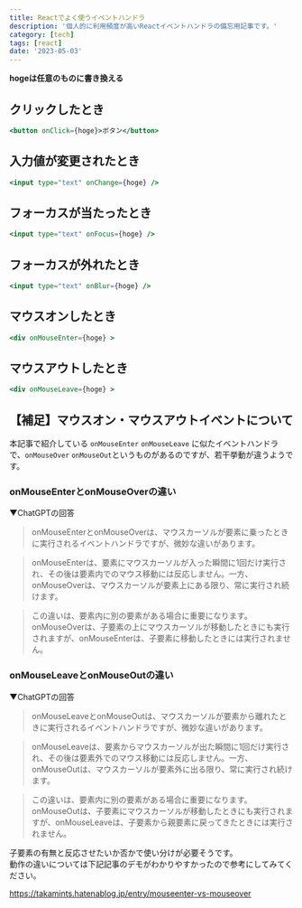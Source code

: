 ```yaml
---
title: Reactでよく使うイベントハンドラ
description: '個人的に利用頻度が高いReactイベントハンドラの備忘用記事です。'
category: [tech]
tags: [react]
date: '2023-05-03'
---
```


**hogeは任意のものに書き換える**

## クリックしたとき
```jsx
<button onClick={hoge}>ボタン</button>
```

## 入力値が変更されたとき

```jsx
<input type="text" onChange={hoge} />
```

## フォーカスが当たったとき

```jsx
<input type="text" onFocus={hoge} />
```

## フォーカスが外れたとき

```jsx
<input type="text" onBlur={hoge} />
```

## マウスオンしたとき

```jsx
<div onMouseEnter={hoge} >
```

## マウスアウトしたとき

```jsx
<div onMouseLeave={hoge} >
```

## 【補足】マウスオン・マウスアウトイベントについて

本記事で紹介している `onMouseEnter` `onMouseLeave` に似たイベントハンドラで、`onMouseOver` `onMouseOut`というものがあるのですが、若干挙動が違うようです。

### onMouseEnterとonMouseOverの違い

▼ChatGPTの回答

>onMouseEnterとonMouseOverは、マウスカーソルが要素に乗ったときに実行されるイベントハンドラですが、微妙な違いがあります。

>onMouseEnterは、要素にマウスカーソルが入った瞬間に1回だけ実行され、その後は要素内でのマウス移動には反応しません。一方、onMouseOverは、マウスカーソルが要素上にある限り、常に実行され続けます。

>この違いは、要素内に別の要素がある場合に重要になります。onMouseOverは、子要素の上にマウスカーソルが移動したときにも実行されますが、onMouseEnterは、子要素に移動したときには実行されません。

### onMouseLeaveとonMouseOutの違い

▼ChatGPTの回答

>onMouseLeaveとonMouseOutは、マウスカーソルが要素から離れたときに実行されるイベントハンドラですが、微妙な違いがあります。

>onMouseLeaveは、要素からマウスカーソルが出た瞬間に1回だけ実行され、その後は要素外でのマウス移動には反応しません。一方、onMouseOutは、マウスカーソルが要素外に出る限り、常に実行され続けます。

>この違いは、要素内に別の要素がある場合に重要になります。onMouseOutは、子要素にマウスカーソルが移動したときにも実行されますが、onMouseLeaveは、子要素から親要素に戻ってきたときには実行されません。

子要素の有無と反応させたいか否かで使い分けが必要そうです。  
動作の違いについては下記記事のデモがわかりやすかったので参考にしてみてください。

https://takamints.hatenablog.jp/entry/mouseenter-vs-mouseover